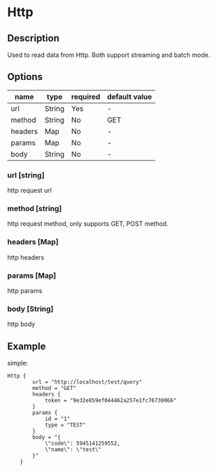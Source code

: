 # Http
## Description

Used to read data from Http. Both support streaming and batch mode.

##  Options

| name | type   | required | default value |
| --- |--------| --- | --- |
| url | String | Yes | - |
| method | String | No | GET |
| headers | Map    | No | - |
| params | Map | No | - |
| body | String | No | - |

### url [string]
http request url

### method [string]

http request method, only supports GET, POST method.

### headers [Map]

http headers

### params [Map]

http params

### body [String]

http body

## Example

simple:

```hocon
Http {
        url = "http://localhost/test/query"
        method = "GET"
        headers {
            token = "9e32e859ef044462a257e1fc76730066"
        }
        params {
            id = "1"
            type = "TEST"
        }
        body = "{
            \"code\": 5945141259552,
            \"name\": \"test\"
        }"
    }
```

